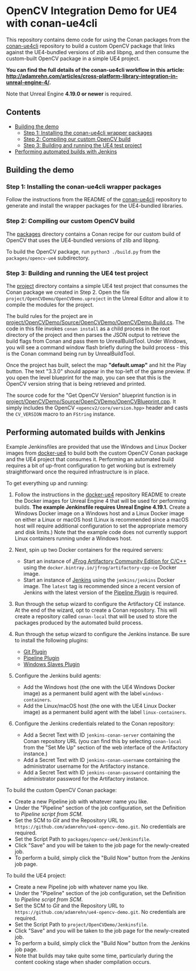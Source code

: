 # OpenCV Integration Demo for UE4 with conan-ue4cli

This repository contains demo code for using the Conan packages from the [conan-ue4cli](https://github.com/adamrehn/conan-ue4cli) repository to build a custom OpenCV package that links against the UE4-bundled versions of zlib and libpng, and then consume the custom-built OpenCV package in a simple UE4 project.

**You can find the full details of the conan-ue4cli workflow in this article: <http://adamrehn.com/articles/cross-platform-library-integration-in-unreal-engine-4/>.**

Note that Unreal Engine **4.19.0 or newer** is required.


## Contents

- [Building the demo](#building-the-demo)
    - [Step 1: Installing the conan-ue4cli wrapper packages](#step-1-installing-the-conan-ue4cli-wrapper-packages)
    - [Step 2: Compiling our custom OpenCV build](#step-2-compiling-our-custom-opencv-build)
    - [Step 3: Building and running the UE4 test project](#step-3-building-and-running-the-ue4-test-project)
- [Performing automated builds with Jenkins](#performing-automated-builds-with-jenkins)


## Building the demo

### Step 1: Installing the conan-ue4cli wrapper packages

Follow the instructions from the README of the [conan-ue4cli](https://github.com/adamrehn/conan-ue4cli) repository to generate and install the wrapper packages for the UE4-bundled libraries.

### Step 2: Compiling our custom OpenCV build

The [packages](./packages/) directory contains a Conan recipe for our custom build of OpenCV that uses the UE4-bundled versions of zlib and libpng.

To build the OpenCV package, run `python3 ./build.py` from the `packages/opencv-ue4` subdirectory.

### Step 3: Building and running the UE4 test project

The [project](./project/) directory contains a simple UE4 test project that consumes the Conan package we created in Step 2. Open the file `project/OpenCVDemo/OpenCVDemo.uproject` in the Unreal Editor and allow it to compile the modules for the project.

The build rules for the project are in [project/OpenCVDemo/Source/OpenCVDemo/OpenCVDemo.Build.cs](./project/OpenCVDemo/Source/OpenCVDemo/OpenCVDemo.Build.cs). The code in this file invokes `conan install` as a child process in the root directory of the project and then parses the JSON output to retrieve the build flags from Conan and pass them to UnrealBuildTool. Under Windows, you will see a command window flash briefly during the build process - this is the Conan command being run by UnrealBuildTool.

Once the project has built, select the map **"default.umap"** and hit the Play button. The text "3.3.0" should appear in the top-left of the game preview. If you open the level blueprint for the map, you can see that this is the OpenCV version string that is being retrieved and printed.

The source code for the "Get OpenCV Version" blueprint function is in [project/OpenCVDemo/Source/OpenCVDemo/OpenCVBlueprint.cpp](./project/OpenCVDemo/Source/OpenCVDemo/OpenCVBlueprint.cpp). It simply includes the OpenCV `<opencv2/core/version.hpp>` header and casts the `CV_VERSION` macro to an `FString` instance.


## Performing automated builds with Jenkins

Example Jenkinsfiles are provided that use the Windows and Linux Docker images from [docker-ue4](https://github.com/adamrehn/ue4-docker) to build both the custom OpenCV Conan package and the UE4 project that consumes it. Performing an automated build requires a bit of up-front configuration to get working but is extremely straightforward once the required infrastructure is in place.

To get everything up and running:

1. Follow the instructions in the [docker-ue4](https://github.com/adamrehn/ue4-docker) repository README to create the Docker images for Unreal Engine 4 that will be used for performing builds. **The example Jenkinsfile requires Unreal Engine 4.19.1.** Create a Windows Docker image on a Windows host and a Linux Docker image on either a Linux or macOS host (Linux is recommended since a macOS host will require additional configuration to set the appropriate memory and disk limits.) Note that the example code does not currently support Linux containers running under a Windows host.

2. Next, spin up two Docker containers for the required servers:
    - Start an instance of [JFrog Artifactory Community Edition for C/C++](https://jfrog.com/blog/announcing-jfrog-artifactory-community-edition-c-c/) using the `docker.bintray.io/jfrog/artifactory-cpp-ce` Docker image.
    - Start an instance of [Jenkins](https://jenkins.io/) using the `jenkins/jenkins` Docker image. The `latest` tag is recommended since a recent version of Jenkins with the latest version of the [Pipeline Plugin](https://wiki.jenkins.io/display/JENKINS/Pipeline+Plugin) is required.

3. Run through the setup wizard to configure the Artifactory CE instance. At the end of the wizard, opt to create a Conan repository. This will create a repository called `conan-local` that will be used to store the packages produced by the automated build process.

4. Run through the setup wizard to configure the Jenkins instance. Be sure to install the following plugins:
    - [Git Plugin](https://wiki.jenkins.io/display/JENKINS/Git+Plugin)
    - [Pipeline Plugin](https://wiki.jenkins.io/display/JENKINS/Pipeline+Plugin)
    - [Windows Slaves Plugin](https://wiki.jenkins.io/display/JENKINS/Windows+Slaves+Plugin)

5. Configure the Jenkins build agents:
    - Add the Windows host (the one with the UE4 Windows Docker image) as a permanent build agent with the label `windows-containers`.
    - Add the Linux/macOS host (the one with the UE4 Linux Docker image) as a permanent build agent with the label `linux-containers`.

6. Configure the Jenkins credentials related to the Conan repository:
    - Add a Secret Text with ID `jenkins-conan-server` containing the Conan repository URL (you can find this by selecting `conan-local` from the "Set Me Up" section of the web interface of the Artifactory instance.)
    - Add a Secret Text with ID `jenkins-conan-username` containing the administrator username for the Artifactory instance.
    - Add a Secret Text with ID `jenkins-conan-password` containing the administrator password for the Artifactory instance.

To build the custom OpenCV Conan package:

- Create a new Pipeline job with whatever name you like.
- Under the "Pipeline" section of the job configuration, set the Definition to *Pipeline script from SCM*.
- Set the SCM to *Git* and the Repository URL to `https://github.com/adamrehn/ue4-opencv-demo.git`. No credentials are required.
- Set the Script Path to `packages/opencv-ue4/Jenkinsfile`.
- Click "Save" and you will be taken to the job page for the newly-created job.
- To perform a build, simply click the "Build Now" button from the Jenkins job page.

To build the UE4 project:

- Create a new Pipeline job with whatever name you like.
- Under the "Pipeline" section of the job configuration, set the Definition to *Pipeline script from SCM*.
- Set the SCM to *Git* and the Repository URL to `https://github.com/adamrehn/ue4-opencv-demo.git`. No credentials are required.
- Set the Script Path to `project/OpenCVDemo/Jenkinsfile`.
- Click "Save" and you will be taken to the job page for the newly-created job.
- To perform a build, simply click the "Build Now" button from the Jenkins job page.
- Note that builds may take quite some time, particularly during the content cooking stage when shader compilation occurs.

